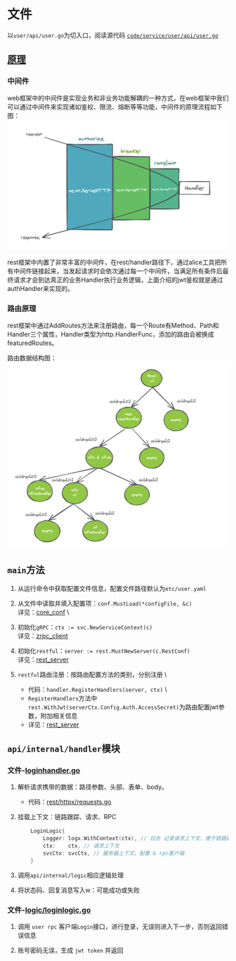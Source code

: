 # 文件
以`user/api/user.go`为切入口，阅读源代码
[`code/service/user/api/user.go`](../../code/service/user/api/user.go)

## [原理](https://www.jianshu.com/p/757fb855c349)
### 中间件
web框架中的中间件是实现业务和非业务功能解耦的一种方式，在web框架中我们可以通过中间件来实现诸如鉴权、限流、熔断等等功能，中间件的原理流程如下图： \
![](img/middleware-1.png)

rest框架中内置了非常丰富的中间件，在rest/handler路径下，通过alice工具把所有中间件链接起来，当发起请求时会依次通过每一个中间件，当满足所有条件后最终请求才会到达真正的业务Handler执行业务逻辑，上面介绍的jwt鉴权就是通过authHandler来实现的。

### 路由原理
rest框架中通过AddRoutes方法来注册路由，每一个Route有Method、Path和Handler三个属性，Handler类型为http.HandlerFunc，添加的路由会被换成featuredRoutes。

路由数据结构图： \
![](img/router-1.png)


## `main`方法
1. 从运行命令中获取配置文件信息，配置文件路径默认为`etc/user.yaml`

2. 从文件中读取并填入配置项：`conf.MustLoad(*configFile, &c)` \
详见：[core_conf](core_conf.md) \
   
3. 初始化`gRPC`：`ctx := svc.NewServiceContext(c)` \
详见：[zrpc_client](zrpc_client.md)
   
4. 初始化`restful`：`server := rest.MustNewServer(c.RestConf)` \
详见：[rest_server](rest_server.md)
   
5. `restful`路由注册：按路由配置方法的类别，分别注册 \
   - 代码：`handler.RegisterHandlers(server, ctx)` \
   - `RegisterHandlers`方法中`rest.WithJwt(serverCtx.Config.Auth.AccessSecret)`为路由配置jwt参数，附加相关信息
   - 详见：[rest_server](rest_server.md)
   
## `api/internal/handler`模块
### 文件-[loginhandler.go](../../code/service/user/api/internal/handler/loginhandler.go)
1. 解析请求携带的数据：路径参数、头部、表单、body。
   - 代码：[rest/httpx/requests.go](../rest/httpx/requests.go)

2. 挂载上下文：链路跟踪、请求、RPC
   ```go
       LoginLogic{
           Logger: logx.WithContext(ctx), // 日志 记录请求上下文，便于链路跟踪
           ctx:    ctx, // 请求上下文
           svcCtx: svcCtx, // 服务器上下文，配置 & rpc客户端
       }
   ```

3. 调用`api/internal/logic`相应逻辑处理

4. 将状态码、回复消息写入w：可能成功或失败

### 文件-[logic/loginlogic.go](../../code/service/user/api/internal/logic/loginlogic.go)
1. 调用 `user rpc` 客户端`Login`接口，进行登录，无误则进入下一步，否则返回错误信息
   
2. 账号密码无误，生成 `jwt token` 并返回
